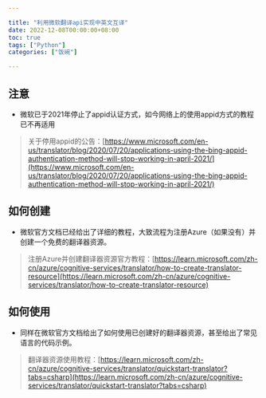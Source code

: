 ```yaml
---

title: "利用微软翻译api实现中英文互译"
date: 2022-12-08T00:00:00+08:00
toc: true
tags: ["Python"]
categories: ["饭碗"]

---
```


## 注意

-  微软已于2021年停止了appid认证方式，如今网络上的使用appid方式的教程已不再适用 
> 关于停用appid的公告：[https://www.microsoft.com/en-us/translator/blog/2020/07/20/applications-using-the-bing-appid-authentication-method-will-stop-working-in-april-2021/](https://www.microsoft.com/en-us/translator/blog/2020/07/20/applications-using-the-bing-appid-authentication-method-will-stop-working-in-april-2021/)

 

## 如何创建

-  微软官方文档已经给出了详细的教程，大致流程为注册Azure（如果没有）并创建一个免费的翻译器资源。 
> 注册Azure并创建翻译器资源官方教程：[https://learn.microsoft.com/zh-cn/azure/cognitive-services/translator/how-to-create-translator-resource](https://learn.microsoft.com/zh-cn/azure/cognitive-services/translator/how-to-create-translator-resource)

 

## 如何使用

- 同样在微软官方文档给出了如何使用已创建好的翻译器资源，甚至给出了常见语言的代码示例。

> 翻译器资源使用教程：[https://learn.microsoft.com/zh-cn/azure/cognitive-services/translator/quickstart-translator?tabs=csharp](https://learn.microsoft.com/zh-cn/azure/cognitive-services/translator/quickstart-translator?tabs=csharp)

